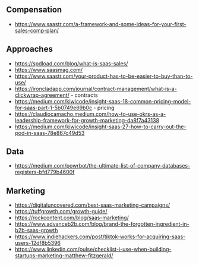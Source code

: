 

## Compensation
* https://www.saastr.com/a-framework-and-some-ideas-for-your-first-sales-comp-plan/

## Approaches
* https://spdload.com/blog/what-is-saas-sales/
* https://www.saasmag.com/ 
* https://www.saastr.com/your-product-has-to-be-easier-to-buy-than-to-use/
* https://ironcladapp.com/journal/contract-management/what-is-a-clickwrap-agreement/ - contracts
* https://medium.com/kiwicode/insight-saas-18-common-pricing-model-for-saas-part-1-5b0749e69b0c - pricing
* https://claudiocamacho.medium.com/how-to-use-okrs-as-a-leadership-framework-for-growth-marketing-da8f7a43138
* https://medium.com/kiwicode/insight-saas-27-how-to-carry-out-the-pod-in-saas-78e867c49d53

## Data
* https://medium.com/powrbot/the-ultimate-list-of-company-databases-registers-bfd779b4600f

## Marketing
* https://digitaluncovered.com/best-saas-marketing-campaigns/
* https://tuffgrowth.com/growth-guide/
* https://rockcontent.com/blog/saas-marketing/
* https://www.advanceb2b.com/blog/brand-the-forgotten-ingredient-in-b2b-saas-growth
* https://www.indiehackers.com/post/tiktok-works-for-acquiring-saas-users-12df8b5396
* https://www.linkedin.com/pulse/checklist-i-use-when-building-startups-marketing-matthew-fitzgerald/